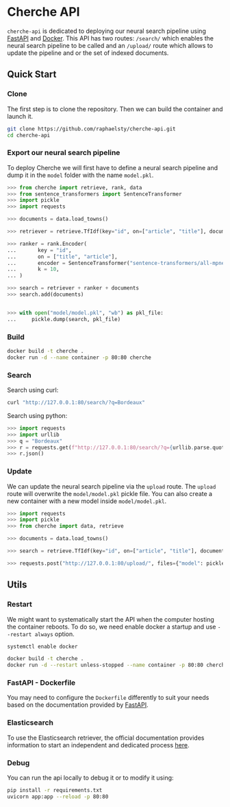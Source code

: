 # Cherche API

`cherche-api` is dedicated to deploying our neural search pipeline using [FastAPI](https://fastapi.tiangolo.com) and
[Docker](https://docs.docker.com/get-docker/). This API has two routes: `/search/`
which enables the neural search pipeline to be called and an `/upload/` route which allows to
update the pipeline and or the set of indexed documents.

## Quick Start

### Clone

The first step is to clone the repository. Then we can build the container and launch it.

```sh
git clone https://github.com/raphaelsty/cherche-api.git
cd cherche-api
```

### Export our neural search pipeline

To deploy Cherche we will first have to define a neural search pipeline and dump it in the `model` folder with the name `model.pkl`.

```python
>>> from cherche import retrieve, rank, data
>>> from sentence_transformers import SentenceTransformer
>>> import pickle
>>> import requests

>>> documents = data.load_towns()

>>> retriever = retrieve.TfIdf(key="id", on=["article", "title"], documents=documents, k=30)

>>> ranker = rank.Encoder(
...       key = "id",
...       on = ["title", "article"],
...       encoder = SentenceTransformer("sentence-transformers/all-mpnet-base-v2").encode,
...       k = 10,
... )

>>> search = retriever + ranker + documents
>>> search.add(documents)


>>> with open("model/model.pkl", "wb") as pkl_file:
...     pickle.dump(search, pkl_file)

```

### Build

```sh
docker build -t cherche .
docker run -d --name container -p 80:80 cherche
```

### Search

Search using curl:

```sh
curl "http://127.0.0.1:80/search/?q=Bordeaux"
```

Search using python:

```python
>>> import requests
>>> import urllib
>>> q = "Bordeaux"
>>> r = requests.get(f"http://127.0.0.1:80/search/?q={urllib.parse.quote(q)}")
>>> r.json()
```

### Update

We can update the neural search pipeline via the `upload` route. The `upload` route will overwrite
the `model/model.pkl` pickle file. You can also create a new container with a new model inside
`model/model.pkl`.

```python
>>> import requests
>>> import pickle
>>> from cherche import data, retrieve

>>> documents = data.load_towns()

>>> search = retrieve.TfIdf(key="id", on=["article", "title"], documents=documents, k=30)

>>> requests.post("http://127.0.0.1:80/upload/", files={"model": pickle.dumps(search)})
```

## Utils

### Restart

We might want to systematically start the API when the computer hosting the container reboots. To
do so, we need enable docker a startup and use `--restart always` option.

```sh
systemctl enable docker
```

```sh
docker build -t cherche .
docker run -d --restart unless-stopped --name container -p 80:80 cherche
```

### FastAPI - Dockerfile

You may need to configure the `Dockerfile` differently to suit your needs based on the documentation provided by [FastAPI](https://fastapi.tiangolo.com/deployment/docker/).

### Elasticsearch

To use the Elasticsearch retriever, the official documentation provides information to start an
independent and dedicated process [here](https://www.elastic.co/guide/en/elasticsearch/reference/7.5/docker.html).

### Debug

You can run the api locally to debug it or to modify it using:

```sh
pip install -r requirements.txt
uvicorn app:app --reload -p 80:80 
```
